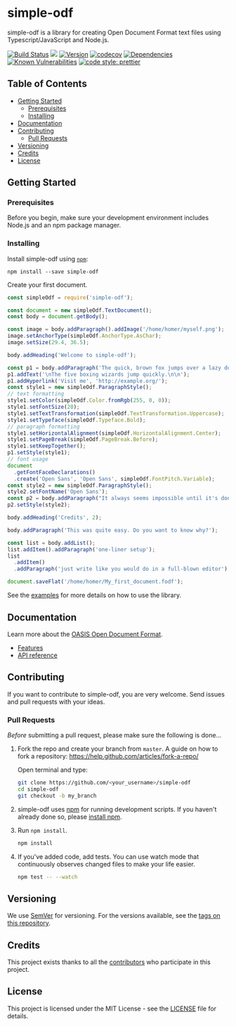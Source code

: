 # simple-odf

simple-odf is a library for creating Open Document Format text files using Typescript/JavaScript and Node.js.

[![Build Status](https://travis-ci.com/connium/simple-odf.svg?branch=master)](https://travis-ci.com/connium/simple-odf)
![](https://github.com/actions/connium/simple-odf/Continuous%20Integration/badge.svg)
[![Version](https://img.shields.io/npm/v/simple-odf.svg)](https://www.npmjs.com/package/simple-odf)
[![codecov](https://codecov.io/gh/connium/simple-odf/branch/master/graph/badge.svg)](https://codecov.io/gh/connium/simple-odf)
[![Dependencies](https://david-dm.org/connium/simple-odf.svg)](https://david-dm.org/connium/simple-odf)
[![Known Vulnerabilities](https://snyk.io/test/github/connium/simple-odf/badge.svg)](https://snyk.io/test/github/connium/simple-odf)
[![code style: prettier](https://img.shields.io/badge/code_style-prettier-ff69b4.svg)](https://github.com/prettier/prettier)

## Table of Contents

- [Getting Started](#getting-started)
  - [Prerequisites](#prerequisites)
  - [Installing](#installing)
- [Documentation](#documentation)
- [Contributing](#contributing)
  - [Pull Requests](#pull-requests)
- [Versioning](#versioning)
- [Credits](#credits)
- [License](#license)

## Getting Started

### Prerequisites

Before you begin, make sure your development environment includes Node.js and an npm package manager.

### Installing

Install simple-odf using [`npm`](https://www.npmjs.com/):

```
npm install --save simple-odf
```

Create your first document.

```javascript
const simpleOdf = require('simple-odf');

const document = new simpleOdf.TextDocument();
const body = document.getBody();

const image = body.addParagraph().addImage('/home/homer/myself.png');
image.setAnchorType(simpleOdf.AnchorType.AsChar);
image.setSize(29.4, 36.5);

body.addHeading('Welcome to simple-odf');

const p1 = body.addParagraph('The quick, brown fox jumps over a lazy dog.');
p1.addText('\nThe five boxing wizards jump quickly.\n\n');
p1.addHyperlink('Visit me', 'http://example.org/');
const style1 = new simpleOdf.ParagraphStyle();
// text formatting
style1.setColor(simpleOdf.Color.fromRgb(255, 0, 0));
style1.setFontSize(20);
style1.setTextTransformation(simpleOdf.TextTransformation.Uppercase);
style1.setTypeface(simpleOdf.Typeface.Bold);
// paragraph formatting
style1.setHorizontalAlignment(simpleOdf.HorizontalAlignment.Center);
style1.setPageBreak(simpleOdf.PageBreak.Before);
style1.setKeepTogether();
p1.setStyle(style1);
// font usage
document
  .getFontFaceDeclarations()
  .create('Open Sans', 'Open Sans', simpleOdf.FontPitch.Variable);
const style2 = new simpleOdf.ParagraphStyle();
style2.setFontName('Open Sans');
const p2 = body.addParagraph("It always seems impossible until it's done.");
p2.setStyle(style2);

body.addHeading('Credits', 2);

body.addParagraph('This was quite easy. Do you want to know why?');

const list = body.addList();
list.addItem().addParagraph('one-liner setup');
list
  .addItem()
  .addParagraph('just write like you would do in a full-blown editor');

document.saveFlat('/home/homer/My_first_document.fodf');
```

See the [examples](./examples/README.md) for more details on how to use the library.

## Documentation

Learn more about the [OASIS Open Document Format](http://docs.oasis-open.org/office/v1.2/OpenDocument-v1.2.html).

- [Features](./docs/Features.md)
- [API reference](./docs/API.md)

## Contributing

If you want to contribute to simple-odf, you are very welcome. Send issues and pull requests with your ideas.

<!--
Please read [CONTRIBUTING.md](./CONTRIBUTING.md) for details on our code of conduct, and the process for submitting pull requests to us.
-->

### Pull Requests

_Before_ submitting a pull request, please make sure the following is done...

1. Fork the repo and create your branch from `master`. A guide on how to fork a
   repository: https://help.github.com/articles/fork-a-repo/

   Open terminal and type:

   ```sh
   git clone https://github.com/<your_username>/simple-odf
   cd simple-odf
   git checkout -b my_branch
   ```

2. simple-odf uses [npm](https://www.npmjs.com) for
   running development scripts. If you haven't already done so, please
   [install npm](https://docs.npmjs.com/).

3. Run `npm install`.

   ```sh
   npm install
   ```

4. If you've added code, add tests. You can use watch mode that continuously observes changed files to make your life easier.

   ```sh
   npm test -- --watch
   ```

## Versioning

We use [SemVer](http://semver.org/) for versioning. For the versions available, see the [tags on this repository](https://github.com/connium/simple-odf/releases).

## Credits

This project exists thanks to all the [contributors](https://github.com/connium/simple-odf/graphs/contributors) who participate in this project.

## License

This project is licensed under the MIT License - see the [LICENSE](./LICENSE) file for details.
